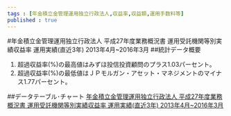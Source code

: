 ```yaml
--- 
tags : [年金積立金管理運用独立行政法人,収益率,収益額,運用手数料等] 
published : true
---
```

#年金積立金管理運用独立行政法人 平成27年度業務概況書 運用受託機関等別実績収益率 運用実績(直近3年) 2013年4月~2016年3月
##統計データ概要
1. 超過収益率(%)の最高値はみずほ投信投資顧問のプラス1.03パーセント。
1. 超過収益率(%)の最低値はＪＰモルガン・アセット・マネジメントのマイナス1.77パーセント。


##データテーブル･チャート
[年金積立金管理運用独立行政法人 平成27年度業務概況書 運用受託機関等別実績収益率 運用実績(直近3年) 2013年4月~2016年3月](http://knowledgevault.saecanet.com/charts/am-consulting.co.jp-2016-07-29-18-32-05.html)